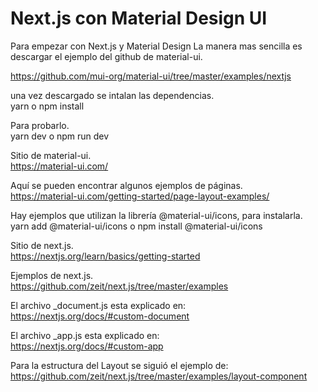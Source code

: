 # Next.js con Material Design UI

Para empezar con Next.js y Material Design La manera mas sencilla es descargar el ejemplo del github de material-ui.

https://github.com/mui-org/material-ui/tree/master/examples/nextjs


una vez descargado se intalan las dependencias.\
yarn o npm install

Para probarlo.\
yarn dev o npm run dev


Sitio de material-ui.\
https://material-ui.com/

Aquí se pueden encontrar algunos ejemplos de páginas.\
https://material-ui.com/getting-started/page-layout-examples/

Hay ejemplos que utilizan la librería  @material-ui/icons, para instalarla.\
yarn add @material-ui/icons o npm install @material-ui/icons


Sitio de next.js.\
https://nextjs.org/learn/basics/getting-started

Ejemplos de next.js.\
https://github.com/zeit/next.js/tree/master/examples


El archivo _document.js esta explicado en:\
https://nextjs.org/docs/#custom-document

El archivo _app.js esta explicado en:\
https://nextjs.org/docs/#custom-app


Para la estructura del Layout se siguió el ejemplo de:\
https://github.com/zeit/next.js/tree/master/examples/layout-component


